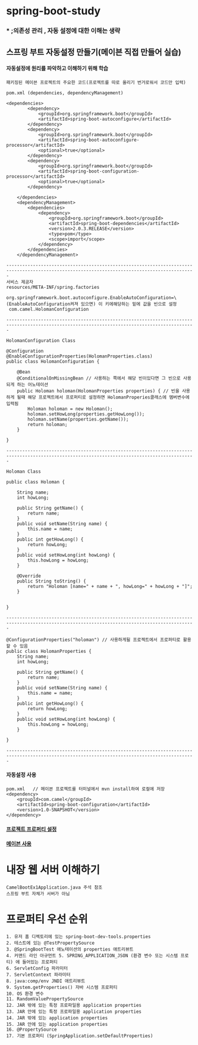# spring-boot-study 
### * ;의존성 관리 , 자동 설정에 대한 이해는 생략

## 스프링 부트 자동설정 만들기(메이븐 직접 만들어 실습)

#### 자동설정에 원리를 파악하고 이해하기 위해 학습
```
패키징된 메이븐 프로젝트의 주요한 코드(프로젝트를 따로 올리기 번거로워서 코드만 입력)

pom.xml (dependencies, dependencyManagement)

<dependencies>
		<dependency>
			<groupId>org.springframework.boot</groupId>
			<artifactId>spring-boot-autoconfigure</artifactId>
		</dependency>
		<dependency>
			<groupId>org.springframework.boot</groupId>
			<artifactId>spring-boot-autoconfigure-processor</artifactId>
			<optional>true</optional>
		</dependency>
		<dependency>
		    <groupId>org.springframework.boot</groupId>
		    <artifactId>spring-boot-configuration-processor</artifactId>
		    <optional>true</optional>
		</dependency>
		
	</dependencies>
	<dependencyManagement>
		<dependencies>
			<dependency>
				<groupId>org.springframework.boot</groupId>
				<artifactId>spring-boot-dependencies</artifactId>
				<version>2.0.3.RELEASE</version>
				<type>pom</type>
				<scope>import</scope>
			</dependency>
		</dependencies>
	</dependencyManagement> 
	
---------------------------------------------------------------------------------------------------------------------------------------------
서비스 제공자
resources/META-INF/spring.factories

org.springframework.boot.autoconfigure.EnableAutoConfiguration=\   (EnableAutoConfiguration켜져 있으면) 이 키에해당하는 밑에 값을 빈으로 설정
 com.camel.HolomanConfiguration
 
--------------------------------------------------------------------------------------------------------------------------------------------- 
 
HolomanConfiguration Class 
 
@Configuration
@EnableConfigurationProperties(HolomanProperties.class)
public class HolomanConfiguration {
	
	@Bean
	@ConditionalOnMissingBean // 사용하는 쪽에서 해당 빈이있다면 그 빈으로 사용되게 하는 어노테이션
	public Holoman holoman(HolomanProperties properties) { // 빈을 사용하게 될때 해당 프로젝트에서 프로퍼티로 설정하면 HolomanProperies클래스에 멤버변수에 입력됨 
		Holoman holoman = new Holoman();
		holoman.setHowLong(properties.getHowLong());
		holoman.setName(properties.getName());
		return holoman;
	}

}

---------------------------------------------------------------------------------------------------------------------------------------------

Holoman Class

public class Holoman {
	
	String name;
	int howLong;
	
	public String getName() {
		return name;
	}
	public void setName(String name) {
		this.name = name;
	}
	public int getHowLong() {
		return howLong;
	}
	public void setHowLong(int howLong) {
		this.howLong = howLong;
	}
	
	@Override
	public String toString() {
		return "Holoman [name=" + name + ", howLong=" + howLong + "]";
	}
	

}

---------------------------------------------------------------------------------------------------------------------------------------------

@ConfigurationProperties("holoman") // 사용하게될 프로젝트에서 프로퍼티로 활용할 수 있음
public class HolomanProperties {
	String name;
	int howLong;
	
	public String getName() {
		return name;
	}
	public void setName(String name) {
		this.name = name;
	}
	public int getHowLong() {
		return howLong;
	}
	public void setHowLong(int howLong) {
		this.howLong = howLong;
	}

}

---------------------------------------------------------------------------------------------------------------------------------------------

```
#### 자동설정 사용

```
pom.xml   // 메이븐 프로젝트를 터미널에서 mvn install하여 로컬에 저장
<dependency>
	<groupId>com.camel</groupId>
    <artifactId>spring-boot-configuration</artifactId>
    <version>1.0-SNAPSHOT</version>
</dependency>

```

#### <a href="https://github.com/ChaHyunHo/spring-boot-study/blob/0a63af1ee68ec2e438e41426cc2d9e2fded684db/src/main/resources/application.properties#L1">프로젝트 프로퍼티 설정


#### <a href="https://github.com/ChaHyunHo/spring-boot-study/blob/59677da9509f81d184c3a5b39109c32ecd35a7d1/src/main/java/com/camel/camel_boot_ex/CamelBootEx1Application.java#L79">메이븐 사용<a>



# 내장 웹 서버 이해하기
	CamelBootEx1Application.java 주석 참조
	스프링 부트 자체가 서버가 아님 

# 프로퍼티 우선 순위
	1. 유저 홈 디렉토리에 있는 spring-boot-dev-tools.properties 
	2. 테스트에 있는 @TestPropertySource 
	3. @SpringBootTest 애노테이션의 properties 애트리뷰트 
	4. 커맨드 라인 아규먼트 5. SPRING_APPLICATION_JSON (환경 변수 또는 시스템 프로티) 에 들어있는 프로퍼티 
	6. ServletConfig 파라미터 
    7. ServletContext 파라미터 
    8. java:comp/env JNDI 애트리뷰트 
    9. System.getProperties() 자바 시스템 프로퍼티 
    10. OS 환경 변수 
    11. RandomValuePropertySource 
    12. JAR 밖에 있는 특정 프로파일용 application properties 
    13. JAR 안에 있는 특정 프로파일용 application properties 
    14. JAR 밖에 있는 application properties 
    15. JAR 안에 있는 application properties 
    16. @PropertySource 
    17. 기본 프로퍼티 (SpringApplication.setDefaultProperties) 
	

